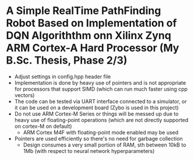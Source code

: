 # A Simple RealTime PathFinding Robot Based on Implementation of DQN Algoriththm onn Xilinx Zynq ARM Cortex-A Hard Processor (My B.Sc. Thesis, Phase 2/3)
+ Adjust settings in config.hpp header file
+ Implementation is done by heavy use of pointers and is not appropriate for processors that support SIMD (which can run much faster using cpp vectors)
+ The code can be tested via UART interface connected to a simulator, or it can be used on a development board (Zybo is used in this project)
+ Do not use ARM Cortex-M Series or things will be messed up due to heavy use of floating-point operations (which are not directly supported on cortex-M on default)
  * ARM Cortex M4F with floating-point mode enabled may be used
+ Pointers are used efficiently so there's no need for garbage collection
  * Design consumes a very small portion of RAM, sth between 10kB to 1Mb (with respect to neural network hyperparameters)
